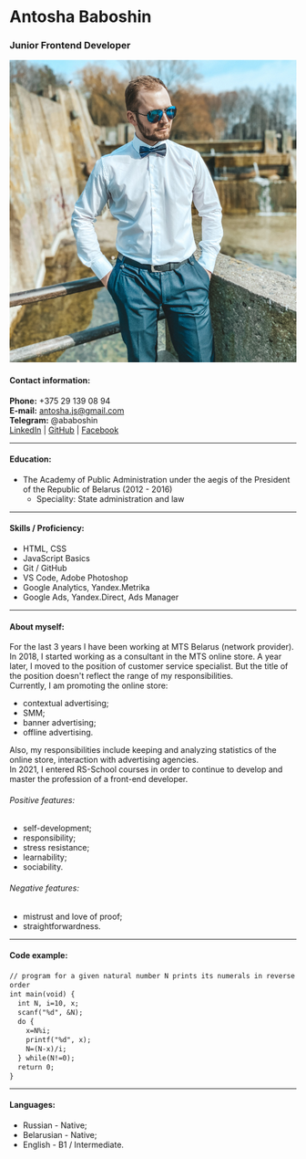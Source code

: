# Antosha Baboshin
### Junior Frontend Developer
![Photo](https://github.com/antosha-baboshin/rsschool-cv/blob/7996aa572c850fce6494119c531a7898999706cc/PhotoCV.jpg)
#### Contact information:
**Phone:** +375 29 139 08 94  
**E-mail:** antosha.js@gmail.com  
**Telegram:** @ababoshin  
[LinkedIn](https://www.linkedin.com/in/antosha-baboshin-23b4211b9/) |  [GitHub](https://github.com/antosha-baboshin) | [Facebook](https://www.facebook.com/profile.php?id=100052045039624) 

---
#### Education:
* The Academy of Public Administration under the aegis of the President of the Republic of Belarus (2012 - 2016)
    * Speciality: State administration and law  
---
#### Skills / Proficiency:
* HTML, CSS
* JavaScript Basics
* Git / GitHub
* VS Code, Adobe Photoshop
* Google Analytics, Yandex.Metrika 
* Google Ads, Yandex.Direct, Ads Manager  
---
#### About myself:
For the last 3 years I have been working at MTS Belarus (network provider). In 2018, I started working as a consultant in the MTS online store. A year later, I moved to the position of customer service specialist. But the title of the position doesn't reflect the range of my responsibilities.  
Currently, I am promoting the online store: 
* contextual advertising; 
* SMM; 
* banner advertising; 
* offline advertising.  

Also, my responsibilities include keeping and analyzing statistics of the online store, interaction with advertising agencies.  
In 2021, I entered RS-School courses in order to continue to develop and master the profession of a front-end developer.  
###### Positive features:
* self-development;
* responsibility;
* stress resistance;
* learnability;
* sociability.
###### Negative features:
* mistrust and love of proof;
* straightforwardness.  
---
#### Code example:
```#include <stdio.h>
// program for a given natural number N prints its numerals in reverse order
int main(void) {
  int N, i=10, x;
  scanf("%d", &N);
  do {
    x=N%i;
    printf("%d", x);
    N=(N-x)/i;
  } while(N!=0);
  return 0;
}
```
---
#### Languages:
* Russian - Native;
* Belarusian - Native;
* English - B1 / Intermediate.
